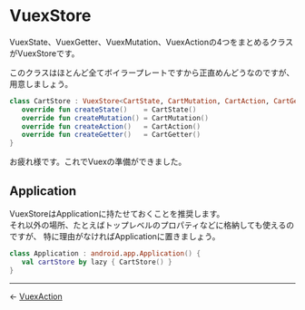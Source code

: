 
VuexStore
================================================================================

VuexState、VuexGetter、VuexMutation、VuexActionの4つをまとめるクラスがVuexStoreです。

このクラスはほとんど全てボイラープレートですから正直めんどうなのですが、
用意しましょう。
```kotlin
class CartStore : VuexStore<CartState, CartMutation, CartAction, CartGetter>() {
   override fun createState()    = CartState()
   override fun createMutation() = CartMutation()
   override fun createAction()   = CartAction()
   override fun createGetter()   = CartGetter()
}
```

お疲れ様です。これでVuexの準備ができました。


Application
--------------------------------------------------------------------------------

VuexStoreはApplicationに持たせておくことを推奨します。  
それ以外の場所、たとえばトップレベルのプロパティなどに格納しても使えるのですが、
特に理由がなければApplicationに置きましょう。
```kotlin
class Application : android.app.Application() {
   val cartStore by lazy { CartStore() }
}
```


* * * * * * * * * * * * * * * * * * * * * * * * * * * * * * * * * * * * * * * *

← [VuexAction](VuexActions.md)

